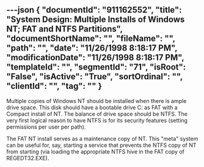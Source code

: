 ---json
{
  "documentId": "911162552",
  "title": "System Design: Multiple Installs of Windows NT; FAT and NTFS Partitions",
  "documentShortName": "",
  "fileName": "",
  "path": "",
  "date": "11/26/1998 8:18:17 PM",
  "modificationDate": "11/26/1998 8:18:17 PM",
  "templateId": "",
  "segmentId": "71",
  "isRoot": "False",
  "isActive": "True",
  "sortOrdinal": "",
  "clientId": "",
  "tag": ""
}
---

Multiple copies of Windows NT should be installed when there is ample drive space. This disk should have a bootable drive C: as FAT with a Compact install of NT. The balance of drive space should be NTFS. The very first logical reason to have NTFS is for its security features (setting permissions per user per path).

The FAT NT install serves as a maintenance copy of NT. This &quot;meta&quot; system can be useful for, say, starting a service that prevents the NTFS copy of NT from starting (via loading the appropriate NTFS hive in the FAT copy of REGEDT32.EXE).
